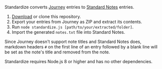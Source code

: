 Standardize converts [Journey](https://2appstudio.com/journey) entries to [Standard Notes](https://standardnotes.org) entries.

1.  [Download](https://github.com/slymax/standardize/archive/master.zip) or clone this repository.
2.  Export your entries from Journey as ZIP and extract its contents.
3.  Run `node standardize.js [path/to/your/extracted/folder]`.
4.  Import the generated `notes.txt` file into Standard Notes.

Since Journey doesn't support note titles and Standard Notes does, markdown headers `#` on the first line of an entry followed by a blank line will be set as the note's title and removed from the note.

Standardize requires Node.js 8 or higher and has no other dependencies.
